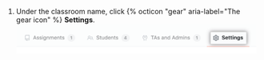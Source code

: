 1. Under the classroom name, click {% octicon "gear" aria-label="The gear icon" %} **Settings**. !["Settings" tab for classroom](/assets/images/help/classroom/click-settings.png)
